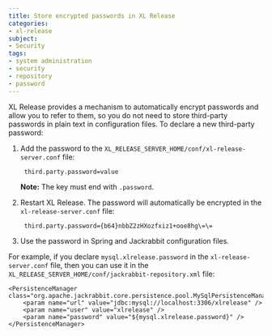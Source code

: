 ```yaml
---
title: Store encrypted passwords in XL Release
categories:
- xl-release
subject:
- Security
tags:
- system administration
- security
- repository
- password
---
```


XL Release provides a mechanism to automatically encrypt passwords and allow you to refer to them, so you do not need to store third-party passwords in plain text in configuration files. To declare a new third-party password:

1. Add the password to the `XL_RELEASE_SERVER_HOME/conf/xl-release-server.conf` file:

        third.party.password=value

    **Note:** The key must end with `.password`.

2. Restart XL Release. The password will automatically be encrypted in the `xl-release-server.conf` file:

        third.party.password={b64}nbbZ2zHXozfxiz1+ooe8hg\=\=

3. Use the password in Spring and Jackrabbit configuration files.

For example, if you declare `mysql.xlrelease.password` in the `xl-release-server.conf` file, then you can use it in the `XL_RELEASE_SERVER_HOME/conf/jackrabbit-repository.xml` file:

    <PersistenceManager class="org.apache.jackrabbit.core.persistence.pool.MySqlPersistenceManager">
        <param name="url" value="jdbc:mysql://localhost:3306/xlrelease" />
        <param name="user" value="xlrelease" />
        <param name="password" value="${mysql.xlrelease.password}" />
    </PersistenceManager>
